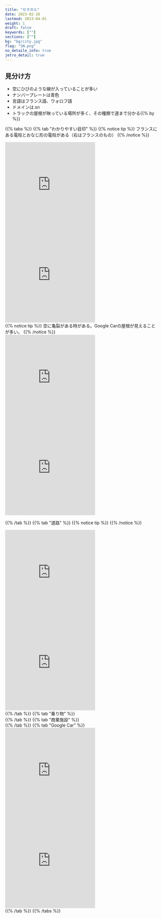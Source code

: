 ```yaml
---
title: "セネガル"
date: 2023-02-26
lastmod: 2023-04-01
weight: 1
draft: false
keywords: [""]
sections: [""]
bg: "bg/city.jpg"
flag: "SN.png"
no_detaile_info: true
jetro_detail: true
---
```


<div class="main-desciption country-description">
    <h2 class="section-title">見分け方</h2>
    <ul class="rule-list">
        <li>空に<span class="quiz">ひびのような線が入っている</span>ことが多い</li>
        <li>ナンバープレートは<span class="quiz">青色</span></li>
        <li>言語は<span class="quiz">フランス語、ウォロフ語</span></li>
        <li>ドメインは<span class="quiz">.sn</span></li>
        <li>トラックの屋根が映っている場所が多く、その種類で道まで分かる{{% by %}}</li>
    </ul>
</div>


{{% tabs  %}}
{{% tab "わかりやすい目印" %}}
{{% notice tip %}}
フランスにある電柱とおなじ形の電柱がある（右はフランスのもの）
{{% /notice %}}
<div class="googlemap-if">
<iframe src="https://www.google.com/maps/embed?pb=!4v1681095856290!6m8!1m7!1s5EwrHrgPBzAoWGoF_284SQ!2m2!1d14.76226054372536!2d-17.03057564757381!3f300.5303852228069!4f5.375461255524556!5f3.325193203789971" width="295" height="295" style="border:0;" allowfullscreen="" loading="lazy" referrerpolicy="no-referrer-when-downgrade"></iframe>
<iframe src="https://www.google.com/maps/embed?pb=!4v1681096121324!6m8!1m7!1sJ0vL9O5ch_zFlNaoCM8Lhw!2m2!1d46.51190863710065!2d5.788828265824604!3f1.0802291546326614!4f45.009282349948364!5f2.692631286102514" width="295" height="295" style="border:0;" allowfullscreen="" loading="lazy" referrerpolicy="no-referrer-when-downgrade"></iframe>
</div>
{{% notice tip %}}
空に亀裂がある時がある。Google Carの屋根が見えることが多い。
{{% /notice %}}
<div class="googlemap-if">
<iframe src="https://www.google.com/maps/embed?pb=!4v1680287551038!6m8!1m7!1skGcWOAsKt0pB9VcZR0eTrg!2m2!1d14.66781645908807!2d-17.44326453931863!3f338.0874196945483!4f41.58305633619085!5f0.7820865974627469" width="295" height="295" style="border:0;" allowfullscreen="" loading="lazy" referrerpolicy="no-referrer-when-downgrade"></iframe>
<iframe src="https://www.google.com/maps/embed?pb=!4v1680287431312!6m8!1m7!1s0VMJLt0-4tIFwFVvixfCWw!2m2!1d14.75093555778545!2d-17.35376756308375!3f80.50105210742223!4f-31.91313279331974!5f0.7820865974627469" width="295" height="295" style="border:0;" allowfullscreen="" loading="lazy" referrerpolicy="no-referrer-when-downgrade"></iframe>
</div>

{{% /tab %}}
{{% tab "道路" %}}
{{% notice tip %}}
{{% /notice %}}
<div class="googlemap-if">
<iframe src="https://www.google.com/maps/embed?pb=!4v1681095856290!6m8!1m7!1s5EwrHrgPBzAoWGoF_284SQ!2m2!1d14.76226054372536!2d-17.03057564757381!3f300.5303852228069!4f5.375461255524556!5f3.325193203789971" width="295" height="295" style="border:0;" allowfullscreen="" loading="lazy" referrerpolicy="no-referrer-when-downgrade"></iframe>
<iframe src="https://www.google.com/maps/embed?pb=!4v1680287511406!6m8!1m7!1sxn-4ASiCGV7FmgwgoluEQA!2m2!1d14.75076588767893!2d-17.35524288806874!3f278.2365040738598!4f-2.709684837044364!5f3.325193203789971" width="295" height="295" style="border:0;" allowfullscreen="" loading="lazy" referrerpolicy="no-referrer-when-downgrade"></iframe>
</div>
{{% /tab %}}
{{% tab "乗り物" %}}
<div class="googlemap-if">
</div>
{{% /tab %}}
{{% tab "商業施設" %}}
<div class="googlemap-if">
</div>
{{% /tab %}}
{{% tab "Google Car" %}}
<div class="googlemap-if">
<iframe src="https://www.google.com/maps/embed?pb=!4v1680287431312!6m8!1m7!1s0VMJLt0-4tIFwFVvixfCWw!2m2!1d14.75093555778545!2d-17.35376756308375!3f80.50105210742223!4f-31.91313279331974!5f0.7820865974627469" width="295" height="295" style="border:0;" allowfullscreen="" loading="lazy" referrerpolicy="no-referrer-when-downgrade"></iframe>
<iframe src="https://www.google.com/maps/embed?pb=!4v1680287264544!6m8!1m7!1sqqxy9vJe3ComN0Qgb9obkQ!2m2!1d14.81934582270155!2d-16.64311183872417!3f100.63270209953455!4f5.15872783914854!5f0.7820865974627469" width="295" height="295" style="border:0;" allowfullscreen="" loading="lazy" referrerpolicy="no-referrer-when-downgrade"></iframe>
</div>
{{% /tab %}}
{{% /tabs %}}